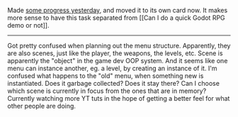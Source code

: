 Made [some progress yesterday](https://github.com/Play2Learn-Org/novashustle/commit/e682320c4f7f874aeeec452eb524fe56ea629139), and moved it to its own card now. It makes more sense to have this task separated from [[Can I do a quick Godot RPG demo or not]].

---
Got pretty confused when planning out the menu structure. Apparently, they are also scenes, just like the player, the weapons, the levels, etc. Scene is apparently the "object" in the game dev OOP system. And it seems like one menu can instance another, eg. a level, by creating an instance of it. I'm confused what happens to the "old" menu, when something new is instantiated. Does it garbage collected? Does it stay there? Can I choose which scene is currently in focus from the ones that are in memory?
Currently watching more YT tuts in the hope of getting a better feel for what other people are doing.